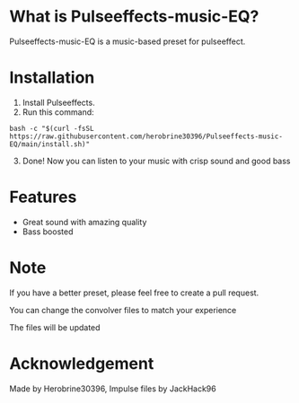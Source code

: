 # What is Pulseeffects-music-EQ?
Pulseeffects-music-EQ is a music-based preset for pulseeffect.

# Installation
1. Install Pulseeffects.
2. Run this command:
```
bash -c "$(curl -fsSL https://raw.githubusercontent.com/herobrine30396/Pulseeffects-music-EQ/main/install.sh)"
```
3. Done! Now you can listen to your music with crisp sound and good bass

# Features
* Great sound with amazing quality
* Bass boosted

# Note
If you have a better preset, please feel free to create a pull request.

You can change the convolver files to match your experience

The files will be updated

# Acknowledgement
Made by Herobrine30396, Impulse files by JackHack96
